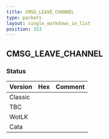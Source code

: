 ```yaml
---
title: CMSG_LEAVE_CHANNEL
type: packets
layout: single_markdown_in_list
position: 153
---
```


## CMSG_LEAVE_CHANNEL

### Status

Version | Hex | Comment
---------- | ---------- | ---------- 
Classic |  |  
TBC |  |  
WotLK |  |  
Cata |  |  

